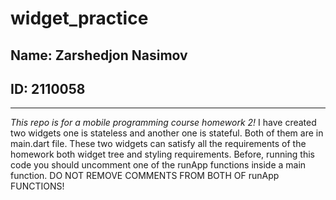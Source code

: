 # widget_practice
## Name: Zarshedjon Nasimov
## ID: 2110058
-------------------------------------------------------------------------------------------------------------------------------------
*This repo is for a mobile programming course homework 2!*
I have created two widgets one is stateless and another one is stateful. Both of them are in main.dart file.
These two widgets can satisfy all the requirements of the homework both widget tree and styling requirements.
Before, running this code you should uncomment one of the runApp functions inside a main function.
DO NOT REMOVE COMMENTS FROM BOTH OF runApp FUNCTIONS!

